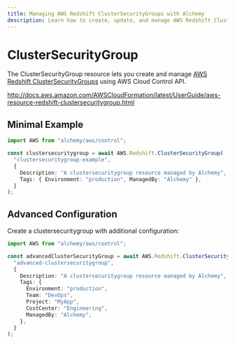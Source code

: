 ```yaml
---
title: Managing AWS Redshift ClusterSecurityGroups with Alchemy
description: Learn how to create, update, and manage AWS Redshift ClusterSecurityGroups using Alchemy Cloud Control.
---
```


# ClusterSecurityGroup

The ClusterSecurityGroup resource lets you create and manage [AWS Redshift ClusterSecurityGroups](https://docs.aws.amazon.com/redshift/latest/userguide/) using AWS Cloud Control API.

http://docs.aws.amazon.com/AWSCloudFormation/latest/UserGuide/aws-resource-redshift-clustersecuritygroup.html

## Minimal Example

```ts
import AWS from "alchemy/aws/control";

const clustersecuritygroup = await AWS.Redshift.ClusterSecurityGroup(
  "clustersecuritygroup-example",
  {
    Description: "A clustersecuritygroup resource managed by Alchemy",
    Tags: { Environment: "production", ManagedBy: "Alchemy" },
  }
);
```

## Advanced Configuration

Create a clustersecuritygroup with additional configuration:

```ts
import AWS from "alchemy/aws/control";

const advancedClusterSecurityGroup = await AWS.Redshift.ClusterSecurityGroup(
  "advanced-clustersecuritygroup",
  {
    Description: "A clustersecuritygroup resource managed by Alchemy",
    Tags: {
      Environment: "production",
      Team: "DevOps",
      Project: "MyApp",
      CostCenter: "Engineering",
      ManagedBy: "Alchemy",
    },
  }
);
```

